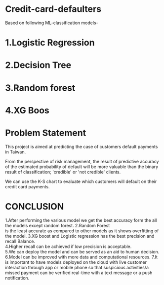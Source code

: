# Credit-card-defaulters
Based on following ML-classification models-
# 1.Logistic Regression
# 2.Decision Tree
# 3.Random forest
# 4.XG Boos


# Problem Statement
This project is aimed at predicting the case of customers default payments in Taiwan.

From the perspective of risk management, the result of predictive accuracy of the estimated probability of default will be more valuable than the binary result of classification; 'credible' or 'not credible' clients.

We can use the K-S chart to evaluate which customers will default on their credit card payments.




# CONCLUSION
1.After performing the various model we get the best accuracy form the all the models except random forest.
2.Random Forest is the least accurate as compared to other models as it shows overfitting of the model.
3.XG boost and Logistic regression has the best precision and recall Balance.
4.Higher recall can be achieved if low precision is acceptable.
5.We can deploy the model and can be served as an aid to human decision.
6.Model can be improved with more data and computational resources.
7.It is important to have models deployed on the cloud with live customer interaction through app or mobile phone so that suspicious activities/a missed payment can be verified real-time with a text message or a push notification.
